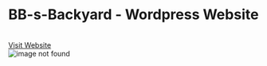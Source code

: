 # BB-s-Backyard - Wordpress Website
<br>
<a href="https://bbsbackyardbeyond.com/" target="_blank" >Visit Website</a>
<br>
<img src="./img.png" alt="image not found">
